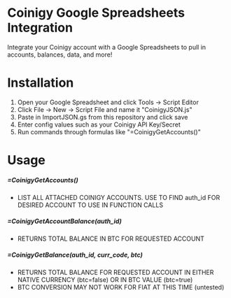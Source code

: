 # Coinigy Google Spreadsheets Integration

Integrate your Coinigy account with a Google Spreadsheets to pull in accounts, balances, data, and more!

# Installation

1. Open your Google Spreadsheet and click Tools -> Script Editor
2. Click File -> New -> Script File and name it "CoinigyJSON.js"
3. Paste in ImportJSON.gs from this repository and click save
4. Enter config values such as your Coinigy API Key/Secret
5. Run commands through formulas like "=CoinigyGetAccounts()"


# Usage

##### =CoinigyGetAccounts()
* LIST ALL ATTACHED COINIGY ACCOUNTS.  USE TO FIND auth_id FOR DESIRED ACCOUNT TO USE IN FUNCTION CALLS

##### =CoinigyGetAccountBalance(auth_id)
* RETURNS TOTAL BALANCE IN BTC FOR REQUESTED ACCOUNT

##### =CoinigyGetBalance(auth_id, curr_code, btc)
* RETURNS TOTAL BALANCE FOR REQUESTED ACCOUNT IN EITHER NATIVE CURRENCY (btc=false) OR IN BTC VALUE (btc=true) 
* BTC CONVERSION MAY NOT WORK FOR FIAT AT THIS TIME (untested)
